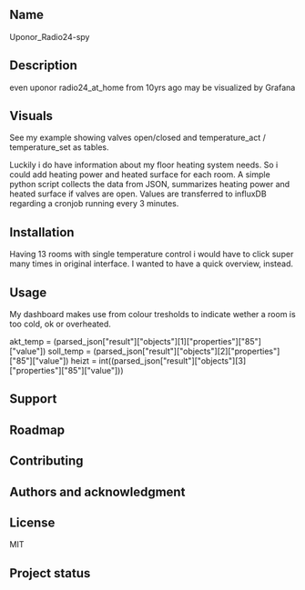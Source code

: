 ## Name
Uponor_Radio24-spy

## Description
even uponor radio24_at_home from 10yrs ago may be visualized by Grafana

## Visuals
See my example showing valves open/closed and temperature_act / temperature_set as tables.

Luckily i do have information about my floor heating system needs. So i could add heating power and heated surface for each room. A simple python script collects the data from JSON, summarizes heating power and heated surface if valves are open. Values are transferred to influxDB regarding a cronjob running every 3 minutes.


## Installation
Having 13 rooms with single temperature control i would have to click super many times in original interface. I wanted to have a quick overview, instead.
## Usage
My dashboard makes use from colour tresholds to indicate wether a room is too cold, ok or overheated.

akt_temp = (parsed_json["result"]["objects"][1]["properties"]["85"]["value"])
soll_temp = (parsed_json["result"]["objects"][2]["properties"]["85"]["value"])
heizt = int((parsed_json["result"]["objects"][3]["properties"]["85"]["value"]))

## Support

## Roadmap

## Contributing

## Authors and acknowledgment


## License
MIT

## Project status
